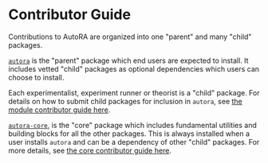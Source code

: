 # Contributor Guide

Contributions to AutoRA are organized into one "parent" and many "child" packages. 

[`autora`](https://github.com/autoresearch/autora) is the "parent" package which end users are expected to install.
It includes vetted "child" packages as optional dependencies which users can choose to install.

Each experimentalist, experiment runner or theorist is a "child" package. 
For details on how to submit child packages for inclusion in `autora`, see
[the module contributor guide here](./module.md).

[`autora-core`](https://github.com/autoresearch/autora-core), is the "core" package which includes fundamental utilities
and building blocks for all the other packages. This is always installed when a user installs `autora` and can be 
a dependency of other "child" packages. For more details, see [the core contributor guide here](./core.md). 

